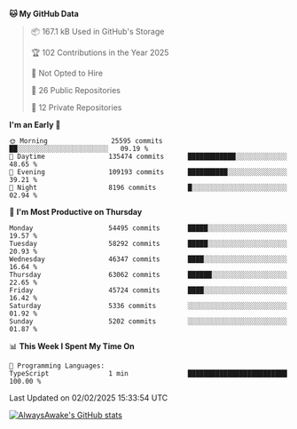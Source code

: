 <!--START_SECTION:waka-->
**🐱 My GitHub Data** 

> 📦 167.1 kB Used in GitHub's Storage 
 > 
> 🏆 102 Contributions in the Year 2025
 > 
> 🚫 Not Opted to Hire
 > 
> 📜 26 Public Repositories 
 > 
> 🔑 12 Private Repositories 
 > 
**I'm an Early 🐤** 

```text
🌞 Morning                25595 commits       ██░░░░░░░░░░░░░░░░░░░░░░░   09.19 % 
🌆 Daytime                135474 commits      ████████████░░░░░░░░░░░░░   48.65 % 
🌃 Evening                109193 commits      ██████████░░░░░░░░░░░░░░░   39.21 % 
🌙 Night                  8196 commits        █░░░░░░░░░░░░░░░░░░░░░░░░   02.94 % 
```
📅 **I'm Most Productive on Thursday** 

```text
Monday                   54495 commits       █████░░░░░░░░░░░░░░░░░░░░   19.57 % 
Tuesday                  58292 commits       █████░░░░░░░░░░░░░░░░░░░░   20.93 % 
Wednesday                46347 commits       ████░░░░░░░░░░░░░░░░░░░░░   16.64 % 
Thursday                 63062 commits       ██████░░░░░░░░░░░░░░░░░░░   22.65 % 
Friday                   45724 commits       ████░░░░░░░░░░░░░░░░░░░░░   16.42 % 
Saturday                 5336 commits        ░░░░░░░░░░░░░░░░░░░░░░░░░   01.92 % 
Sunday                   5202 commits        ░░░░░░░░░░░░░░░░░░░░░░░░░   01.87 % 
```


📊 **This Week I Spent My Time On** 

```text
💬 Programming Languages: 
TypeScript               1 min               █████████████████████████   100.00 % 
```


 Last Updated on 02/02/2025 15:33:54 UTC
<!--END_SECTION:waka-->

[![AlwaysAwake's GitHub stats](https://github-readme-stats.vercel.app/api?username=AlwaysAwake&show_icons=true&theme=github_dark&count_private=true)](https://github.com/AlwaysAwake/AlwaysAwake)
